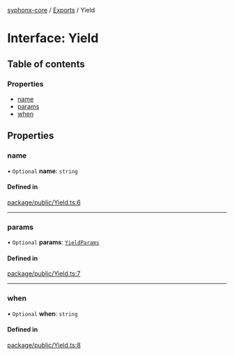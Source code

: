 [syphonx-core](../README.md) / [Exports](../modules.md) / Yield

# Interface: Yield

## Table of contents

### Properties

- [name](Yield.md#name)
- [params](Yield.md#params)
- [when](Yield.md#when)

## Properties

### name

• `Optional` **name**: `string`

#### Defined in

[package/public/Yield.ts:6](https://github.com/dtempx/syphonx-core/blob/1f6e1bf/package/public/Yield.ts#L6)

___

### params

• `Optional` **params**: [`YieldParams`](YieldParams.md)

#### Defined in

[package/public/Yield.ts:7](https://github.com/dtempx/syphonx-core/blob/1f6e1bf/package/public/Yield.ts#L7)

___

### when

• `Optional` **when**: `string`

#### Defined in

[package/public/Yield.ts:8](https://github.com/dtempx/syphonx-core/blob/1f6e1bf/package/public/Yield.ts#L8)
